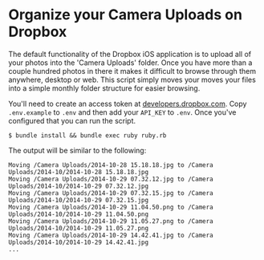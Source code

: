 # Organize your Camera Uploads on Dropbox

The default functionality of the Dropbox iOS application is to upload all of your photos into the
'Camera Uploads' folder. Once you have more than a couple hundred photos in there it makes it difficult
to browse through them anywhere, desktop or web. This script simply moves your moves your files into a simple monthly
folder structure for easier browsing.

You'll need to create an access token at [developers.dropbox.com](http://developers.dropbox.com). Copy
`.env.example` to `.env` and then add your `API_KEY` to `.env`. Once you've configured that you can
run the script.

``` shell
$ bundle install && bundle exec ruby ruby.rb
```

The output will be similar to the following:

```
Moving /Camera Uploads/2014-10-28 15.18.18.jpg to /Camera Uploads/2014-10/2014-10-28 15.18.18.jpg
Moving /Camera Uploads/2014-10-29 07.32.12.jpg to /Camera Uploads/2014-10/2014-10-29 07.32.12.jpg
Moving /Camera Uploads/2014-10-29 07.32.15.jpg to /Camera Uploads/2014-10/2014-10-29 07.32.15.jpg
Moving /Camera Uploads/2014-10-29 11.04.50.png to /Camera Uploads/2014-10/2014-10-29 11.04.50.png
Moving /Camera Uploads/2014-10-29 11.05.27.png to /Camera Uploads/2014-10/2014-10-29 11.05.27.png
Moving /Camera Uploads/2014-10-29 14.42.41.jpg to /Camera Uploads/2014-10/2014-10-29 14.42.41.jpg
...
```
